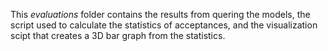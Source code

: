 This *evaluations* folder contains the results from quering the models, the script used to calculate the statistics of acceptances, and the visualization scipt that creates a 3D bar graph from the statistics. 